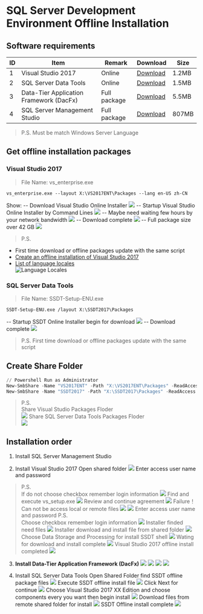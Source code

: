 # SQL Server Development Environment Offline Installation
## Software requirements
| ID | Item | Remark | Download | Size |
| --- | --- | --- | --- | --- |
| 1 | Visual Studio 2017 | Online | [Download](https://visualstudio.microsoft.com/downloads/)| 1.2MB |
| 2 | SQL Server Data Tools | Online | [Download](https://go.microsoft.com/fwlink/?linkid=2014060)| 1.5MB |
| 3 | Data-Tier Application Framework (DacFx) | Full package | [Download](https://www.microsoft.com/en-us/download/details.aspx?id=56508)|  5.5MB |
| 4 | SQL Server Management Studio | Full package | [Download](https://docs.microsoft.com/en-us/sql/ssms/download-sql-server-management-studio-ssms?view=sql-server-2017)| 807MB |
> P.S. Must be match Windows Server Language

## Get offline installation packages
### Visual Studio 2017
> File Name: vs_enterprise.exe
```command
vs_enterprise.exe --layout X:\VS2017ENT\Packages --lang en-US zh-CN
```
Show:
-- Download Visual Studio Online Installer
![](./pictures/VS2017Download01.png)
-- Startup Visual Studio Online Installer by Command Lines
![](./pictures/VS2017Download02.png)
-- Maybe need waiting few hours by your network bandwidth
![](./pictures/VS2017Download03.png)
-- Download complete
![](./pictures/VS2017Download04.png)
-- Full package size over 42 GB
![](./pictures/VS2017Download05.png)
> P.S. <br/>
* First time download or offline packages update with the same script
* [Create an offline installation of Visual Studio 2017](https://docs.microsoft.com/en-us/visualstudio/install/create-an-offline-installation-of-visual-studio?view=vs-2017)
* [List of language locales](https://docs.microsoft.com/en-us/visualstudio/install/create-an-offline-installation-of-visual-studio?view=vs-2017#list-of-language-locales)<br/>
![Language Locales](./pictures/language-locales.png)


### SQL Server Data Tools
> File Name: SSDT-Setup-ENU.exe
```command
SSDT-Setup-ENU.exe /layout X:\SSDT2017\Packages
```
-- Startup SSDT Online Installer begin for download
![](./pictures/SSDT2017Download01.png)
-- Download complete
![](./pictures/SSDT2017Download02.png)
> P.S. First time download or offline packages update with the same script

## Create Share Folder
```powershell
// Powershell Run as Administrator
New-SmbShare -Name "VS2017ENT" -Path "X:\VS2017ENT\Packages" -ReadAccess "Everyone"
New-SmbShare -Name "SSDT2017" -Path "X:\SSDT2017\Packages" -ReadAccess "Everyone"
```
> P.S.<br/>
Share Visual Studio Packages Floder<br/>
![](./pictures/VS2017PackageShare01.png)
Share SQL Server Data Tools Packages Floder<br/>
![](./pictures/SSDT2017PackageShare01.png)

## Installation order
1. Install SQL Server Management Studio

2. Install Visual Studio 2017
Open shared folder
![](./pictures/VS2017OfflineInstall01.png)
Enter access user name and password
> P.S.<br/>
If do not choose checkbox remember login information
![](./pictures/VS2017OfflineInstall02.png)
Find and execute vs_setup.exe
![](./pictures/VS2017OfflineInstall03.png)
Review and continue agreement
![](./pictures/VS2017OfflineInstall04.png)
Failure！Can not be access local or remote files
![](./pictures/VS2017OfflineInstall05.png)
![](./pictures/VS2017OfflineInstall06.png)
Enter access user name and password
> P.S.<br/>
Choose checkbox remember login information
![](./pictures/VS2017OfflineInstall07.png)
Installer finded need files
![](./pictures/VS2017OfflineInstall08.png)
Installer download and install file from shared folder
![](./pictures/VS2017OfflineInstall09.png)
Choose Data Storage and Processing for install SSDT shell
![](./pictures/VS2017OfflineInstall10.png)
Wating for download and install complete
![](./pictures/VS2017OfflineInstall11.png)
Visual Studio 2017 offline install completed
![](./pictures/VS2017OfflineInstall12.png)

3. <B>Install Data-Tier Application Framework (DacFx)</B>
![](./pictures/InstallDacFx01.png)
![](./pictures/InstallDacFx02.png)
![](./pictures/InstallDacFx03.png)
![](./pictures/InstallDacFx04.png)

4. Install SQL Server Data Tools
Open Shared Folder find SSDT offline package files
![](./pictures/InstallSSDT01.png)
Execute SSDT offline install file
![](./pictures/InstallSSDT02.png)
Click Next for continue
![](./pictures/InstallSSDT03.png)
Choose Visual Studio 2017 XX Edition and choose components every you want then begin install
![](./pictures/InstallSSDT04.png)
Download files from remote shared folder for install
![](./pictures/InstallSSDT05.png)
SSDT Offline install complete
![](./pictures/InstallSSDT06.png)